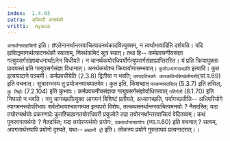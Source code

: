 ```yaml
---
index:  1.4.93
sutra:  अधिपरी अनर्थकौ
vritti:  nyasa
---
```


`अनर्थान्तरवाचिनौ` इति। #एतेनानर्थान्तरवाचित्वादनर्थकादवित्युक्तम्, न त्वर्थाभावादिति दर्शयति। यदि ह्यविद्यमानार्थत्वादनर्थकौ स्याताम्, निरर्थकमिदं सूत्रं स्यात्। तथा हि-- कर्मप्रवचनीयसंज्ञा गत्युपसर्गसंज्ञाबाधनार्थाऽनेन विधीयते। न चानर्थकयोरधिपर्योर्गत्युपसर्गसंज्ञाप्राप्तिरस्ति। यं प्रति क्रियायुक्ताः प्रादयस्तं प्रति गत्युपसर्गसंज्ञा विधानात्। अनर्थकयोश्च क्रियायोगासम्भवात्। `कुतोऽध्यागसच्छति` इत्यादि। कुत इत्यापादाने पञ्चमी। कर्मप्रवचीयेति (2.3.8) द्वितीया न भवति; `उपपदविभक्तेः कारकविभक्तिर्बलीयसी`(चां.प.69) इति वचनात्। सूत्रारम्भस्य तु प्रयोजनमाख्यातमेव। कुत इति, किंशब्दात् `पञ्चम्यास्तसिल्` (5.3.7) इति तसिल्, `कु तिहोः` (7.2.104) इति कुभावः। कर्मप्रवचनीयसंज्ञया गत्युपसर्गसंज्ञोर्वाधितत्वात् `गतिर्गतौ` (8.1.70) इति निघातो न भवति। ननु चागच्छतीत्युक्त आगमनं विशिष्टं प्रतीयते, अध्यागच्छति, पर्यागच्छतीति-- अधिपरियोगे त्वागमनस्योपरिभावः सर्वतोभावश्चावगम्यत इत्यपरो विशेषः, तत्कथमनर्थान्तरवाचित्वमनयोः ? नैतदस्ति; यदा तयोरप्यर्थयोः प्रकरणादेः कुतश्चिदवगतयोरधिपरी प्रयुज्येते तदा तयोरनर्थान्तरवाचित्वं वेदितव्यम्। कथं पुनरवगतार्थयोः ? नैतदस्ति; यदा तयोरप्यर्थयोः प्रयोगः, `उक्तार्थानामप्रयोगः` (व्या.प.60) इति वचनात् ? सत्यम्, अवगतार्थस्यापि प्रयोगो दृश्यते, यथा-- `ब्राह्मणौ द्वौ` इति। लोकस्य प्रयोगे गुरुलाघवं प्रत्यनादरात्।।

